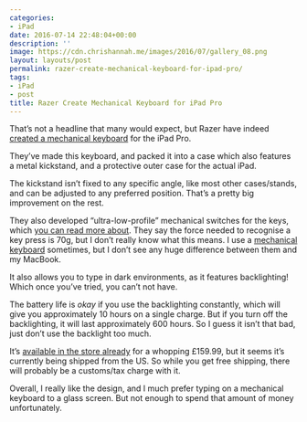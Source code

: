 ```yaml
---
categories:
- iPad
date: 2016-07-14 22:48:04+00:00
description: ''
image: https://cdn.chrishannah.me/images/2016/07/gallery_08.png
layout: layouts/post
permalink: razer-create-mechanical-keyboard-for-ipad-pro/
tags:
- iPad
- post
title: Razer Create Mechanical Keyboard for iPad Pro
---
```


<div class="kg-card-markdown">
<p>That&#8217;s not a headline that many would expect, but Razer have indeed <a href="http://www.razerzone.com/gaming-keyboards-keypads/razer-mechanical-keyboard-case-ipad-pro">created a mechanical keyboard</a> for the iPad Pro.</p>
<p>They&#8217;ve made this keyboard, and packed it into a case which also features a metal kickstand, and a protective outer case for the actual iPad.</p>
<p>The kickstand isn&#8217;t fixed to any specific angle, like most other cases/stands, and can be adjusted to any preferred position. That&#8217;s a pretty big improvement on the rest.</p>
<p>They also developed &#8220;ultra-low-profile&#8221; mechanical switches for the keys, which <a href="http://www.razerzone.com/razer-mechanical-switches">you can read more about</a>. They say the force needed to recognise a key press is 70g, but I don&#8217;t really know what this means. I use a <a href="http://www.pckeyboard.com/page/product/UB4ZPHA">mechanical keyboard</a> sometimes, but I don&#8217;t see any huge difference between them and my MacBook.</p>
<p>It also allows you to type in dark environments, as it features backlighting! Which once you&#8217;ve tried, you can&#8217;t not have.</p>
<p>The battery life is <em>okay</em> if you use the backlighting constantly, which will give you approximately 10 hours on a single charge. But if you turn off the backlighting, it will last approximately 600 hours. So I guess it isn&#8217;t that bad, just don&#8217;t use the backlight too much.</p>
<p>It&#8217;s <a href="http://www.razerzone.com/gb-en/store/razer-mechanical-keyboard-case-ipad-pro">available in the store already</a> for a whopping £159.99, but it seems it&#8217;s currently being shipped from the US. So while you get free shipping, there will probably be a customs/tax charge with it.</p>
<p>Overall, I really like the design, and I much prefer typing on a mechanical keyboard to a glass screen. But not enough to spend that amount of money unfortunately.</p>
</div>